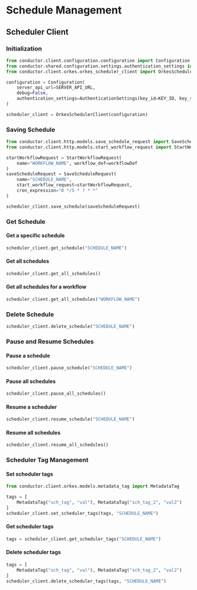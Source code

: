 # Schedule Management

## Scheduler Client

### Initialization

```python
from conductor.client.configuration.configuration import Configuration
from conductor.shared.configuration.settings.authentication_settings import AuthenticationSettings
from conductor.client.orkes.orkes_scheduler_client import OrkesSchedulerClient

configuration = Configuration(
    server_api_url=SERVER_API_URL,
    debug=False,
    authentication_settings=AuthenticationSettings(key_id=KEY_ID, key_secret=KEY_SECRET)
)

scheduler_client = OrkesSchedulerClient(configuration)
```

### Saving Schedule

```python
from conductor.client.http.models.save_schedule_request import SaveScheduleRequest
from conductor.client.http.models.start_workflow_request import StartWorkflowRequest

startWorkflowRequest = StartWorkflowRequest(
    name="WORKFLOW_NAME", workflow_def=workflowDef
)
saveScheduleRequest = SaveScheduleRequest(
    name="SCHEDULE_NAME",
    start_workflow_request=startWorkflowRequest,
    cron_expression="0 */5 * ? * *"
)

scheduler_client.save_schedule(saveScheduleRequest)
```

### Get Schedule

#### Get a specific schedule

```python
scheduler_client.get_schedule("SCHEDULE_NAME")
```

#### Get all schedules

```python
scheduler_client.get_all_schedules()
```

#### Get all schedules for a workflow

```python
scheduler_client.get_all_schedules("WORKFLOW_NAME")
```

### Delete Schedule

```python
scheduler_client.delete_schedule("SCHEDULE_NAME")
```

### Pause and Resume Schedules

#### Pause a schedule

```python
scheduler_client.pause_schedule("SCHEDULE_NAME")
```

#### Pause all schedules

```python
scheduler_client.pause_all_schedules()
```

#### Resume a scheduler

```python
scheduler_client.resume_schedule("SCHEDULE_NAME")
```

#### Resume all schedules

```python
scheduler_client.resume_all_schedules()
```

### Scheduler Tag Management

#### Set scheduler tags

```python
from conductor.client.orkes.models.metadata_tag import MetadataTag

tags = [
    MetadataTag("sch_tag", "val"), MetadataTag("sch_tag_2", "val2")
]
scheduler_client.set_scheduler_tags(tags, "SCHEDULE_NAME")
```

#### Get scheduler tags

```python
tags = scheduler_client.get_scheduler_tags("SCHEDULE_NAME")
```

#### Delete scheduler tags

```python
tags = [
    MetadataTag("sch_tag", "val"), MetadataTag("sch_tag_2", "val2")
]
scheduler_client.delete_scheduler_tags(tags, "SCHEDULE_NAME")
```
